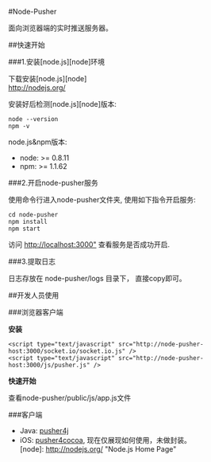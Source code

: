 #Node-Pusher

面向浏览器端的实时推送服务器。

##快速开始

###1.安装[node.js][node]环境

下载安装[node.js][node]  
<http://nodejs.org/>	

安装好后检测[node.js][node]版本:  
	
	node --version
	npm -v

node.js&npm版本:	

* node: >= 0.8.11
* npm: >= 1.1.62


###2.开启node-pusher服务

使用命令行进入node-pusher文件夹, 使用如下指令开启服务:	

	cd node-pusher
	npm install
	npm start

访问 <http://localhost:3000"> 查看服务是否成功开启.	


###3.提取日志

日志存放在 node-pusher/logs 目录下， 直接copy即可。	


##开发人员使用

###浏览器客户端

__安装__

	<script type="text/javascript" src="http://node-pusher-host:3000/socket.io/socket.io.js" />
	<script type="text/javascript" src="http://node-pusher-host:3000/js/pusher.js" />

__快速开始__	

查看node-pusher/public/js/app.js文件	

###客户端 

* Java: [pusher4j](https://github.com/lvjian700/pusher4j)
* iOS: [pusher4cocoa](https://github.com/lvjian700/pusher4cocoa), 现在仅展现如何使用，未做封装。    
[node]: http://nodejs.org/ "Node.js Home Page"
